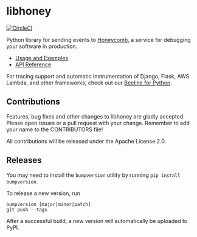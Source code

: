 # libhoney

[![CircleCI](https://circleci.com/gh/honeycombio/libhoney-py.svg?style=shield)](https://circleci.com/gh/honeycombio/libhoney-py)

Python library for sending events to [Honeycomb](https://honeycomb.io), a service for debugging your software in production.

- [Usage and Examples](https://docs.honeycomb.io/sdk/python/)
- [API Reference](https://honeycombio.github.io/libhoney-py/)

For tracing support and automatic instrumentation of Django, Flask, AWS Lambda, and other frameworks, check out our [Beeline for Python](https://github.com/honeycombio/beeline-python).

## Contributions

Features, bug fixes and other changes to libhoney are gladly accepted. Please
open issues or a pull request with your change. Remember to add your name to the
CONTRIBUTORS file!

All contributions will be released under the Apache License 2.0.

## Releases

You may need to install the `bumpversion` utility by running `pip install bumpversion`.

To release a new version, run

```
bumpversion [major|minor|patch]
git push --tags
```

After a successful build, a new version will automatically be uploaded to PyPI.
